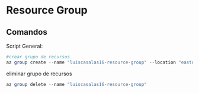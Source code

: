 # Resource Group

## Comandos

Script General:

```powershell
#crear grupo de recursos
az group create --name "luiscasalas16-resource-group" --location "eastus2"
```

eliminar grupo de recursos

```powershell
az group delete --name "luiscasalas16-resource-group"
```
